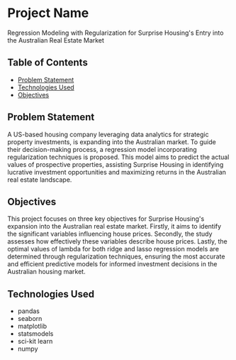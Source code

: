 # Project Name
Regression Modeling with Regularization for Surprise Housing's Entry into the Australian Real Estate Market


## Table of Contents
* [Problem Statement](#problem-statement)
* [Technologies Used](#technologies-used)
* [Objectives](#objectives)

<!-- You can include any other section that is pertinent to your problem -->

## Problem Statement
A US-based housing company leveraging data analytics for strategic property investments, is expanding into the Australian market. To guide their decision-making process, a regression model incorporating regularization techniques is proposed. This model aims to predict the actual values of prospective properties, assisting Surprise Housing in identifying lucrative investment opportunities and maximizing returns in the Australian real estate landscape.

<!-- You don't have to answer all the questions - just the ones relevant to your project. -->

## Objectives
This project focuses on three key objectives for Surprise Housing's expansion into the Australian real estate market. Firstly, it aims to identify the significant variables influencing house prices. Secondly, the study assesses how effectively these variables describe house prices. Lastly, the optimal values of lambda for both ridge and lasso regression models are determined through regularization techniques, ensuring the most accurate and efficient predictive models for informed investment decisions in the Australian housing market.

<!-- You don't have to answer all the questions - just the ones relevant to your project. -->


## Technologies Used
- pandas
- seaborn
- matplotlib
- statsmodels
- sci-kit learn
- numpy

<!-- As the libraries versions keep on changing, it is recommended to mention the version of library used in this project -->


<!-- Optional -->
<!-- ## License -->
<!-- This project is open source and available under the [... License](). -->

<!-- You don't have to include all sections - just the one's relevant to your project -->

